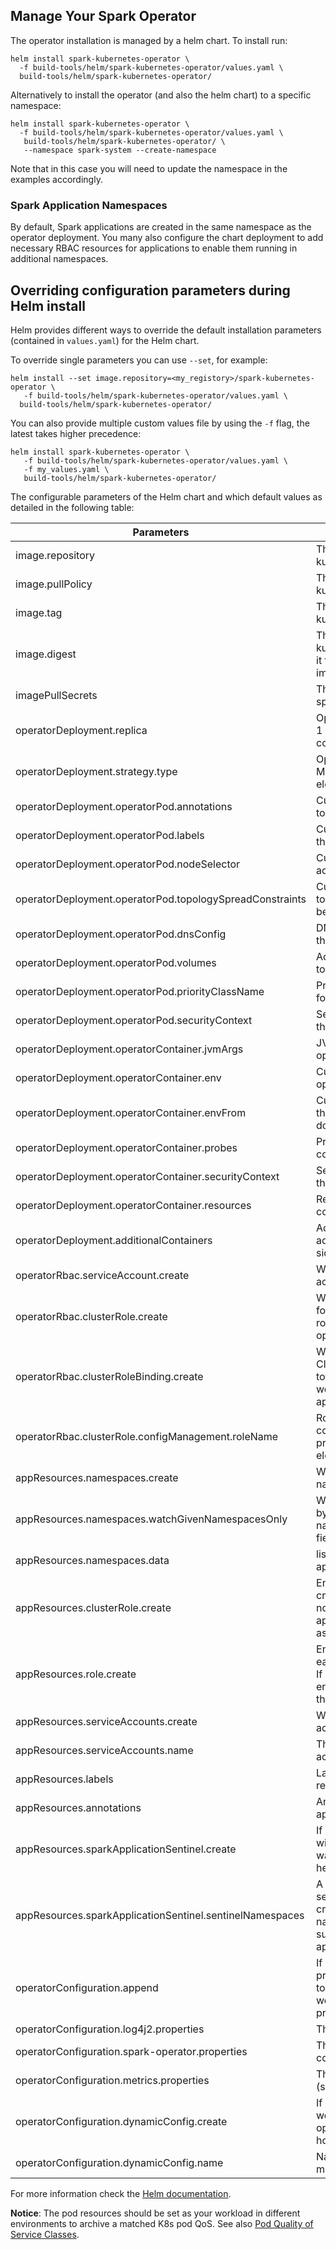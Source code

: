 <!--
Licensed to the Apache Software Foundation (ASF) under one
or more contributor license agreements.  See the NOTICE file
distributed with this work for additional information
regarding copyright ownership.  The ASF licenses this file
to you under the Apache License, Version 2.0 (the
"License"); you may not use this file except in compliance
with the License.  You may obtain a copy of the License at

  http://www.apache.org/licenses/LICENSE-2.0

Unless required by applicable law or agreed to in writing,
software distributed under the License is distributed on an
"AS IS" BASIS, WITHOUT WARRANTIES OR CONDITIONS OF ANY
KIND, either express or implied.  See the License for the
specific language governing permissions and limitations
under the License.
-->

## Manage Your Spark Operator

The operator installation is managed by a helm chart. To install run:

```
helm install spark-kubernetes-operator \
  -f build-tools/helm/spark-kubernetes-operator/values.yaml \
  build-tools/helm/spark-kubernetes-operator/
```

Alternatively to install the operator (and also the helm chart) to a specific namespace:

```
helm install spark-kubernetes-operator \
  -f build-tools/helm/spark-kubernetes-operator/values.yaml \
   build-tools/helm/spark-kubernetes-operator/ \
   --namespace spark-system --create-namespace
```

Note that in this case you will need to update the namespace in the examples accordingly.

### Spark Application Namespaces

By default, Spark applications are created in the same namespace as the operator deployment.
You many also configure the chart deployment to add necessary RBAC resources for
applications to enable them running in additional namespaces.

## Overriding configuration parameters during Helm install

Helm provides different ways to override the default installation parameters (contained
in `values.yaml`) for the Helm chart.

To override single parameters you can use `--set`, for example:

```
helm install --set image.repository=<my_registory>/spark-kubernetes-operator \
   -f build-tools/helm/spark-kubernetes-operator/values.yaml \
  build-tools/helm/spark-kubernetes-operator/
```

You can also provide multiple custom values file by using the `-f` flag, the latest takes
higher precedence:

```
helm install spark-kubernetes-operator \
   -f build-tools/helm/spark-kubernetes-operator/values.yaml \
   -f my_values.yaml \ 
   build-tools/helm/spark-kubernetes-operator/
```

The configurable parameters of the Helm chart and which default values as detailed in the
following table:

| Parameters                                               | Description                                                                                                                                              | Default value                                                                                           |
|----------------------------------------------------------|----------------------------------------------------------------------------------------------------------------------------------------------------------|---------------------------------------------------------------------------------------------------------|
| image.repository                                         | The image repository of spark-kubernetes-operator.                                                                                                       | spark-kubernetes-operator                                                                               |
| image.pullPolicy                                         | The image pull policy of spark-kubernetes-operator.                                                                                                      | IfNotPresent                                                                                            |
| image.tag                                                | The image tag of spark-kubernetes-operator.                                                                                                              |                                                                                                         |
| image.digest                                             | The image digest of spark-kubernetes-operator. If set then it takes precedence and the image tag will be ignored.                                        |                                                                                                         |
| imagePullSecrets                                         | The image pull secrets of spark-kubernetes-operator.                                                                                                     |                                                                                                         |
| operatorDeployment.replica                               | Operator replica count. Must be 1 unless leader election is configured.                                                                                  | 1                                                                                                       |
| operatorDeployment.strategy.type                         | Operator pod upgrade strategy. Must be Recreate unless leader election is configured.                                                                    | Recreate                                                                                                |
| operatorDeployment.operatorPod.annotations               | Custom annotations to be added to the operator pod                                                                                                       |                                                                                                         |
| operatorDeployment.operatorPod.labels                    | Custom labels to be added to the operator pod                                                                                                            |                                                                                                         |
| operatorDeployment.operatorPod.nodeSelector              | Custom nodeSelector to be added to the operator pod.                                                                                                     |                                                                                                         |
| operatorDeployment.operatorPod.topologySpreadConstraints | Custom topologySpreadConstraints to be added to the operator pod.                                                                                        |                                                                                                         |
| operatorDeployment.operatorPod.dnsConfig                 | DNS configuration to be used by the operator pod.                                                                                                        |                                                                                                         |
| operatorDeployment.operatorPod.volumes                   | Additional volumes to be added to the operator pod.                                                                                                      |                                                                                                         |
| operatorDeployment.operatorPod.priorityClassName         | Priority class name to be used for the operator pod                                                                                                      |                                                                                                         |
| operatorDeployment.operatorPod.securityContext           | Security context overrides for the operator pod                                                                                                          |                                                                                                         |
| operatorDeployment.operatorContainer.jvmArgs             | JVM arg override for the operator container.                                                                                                             | `-XX:+UseG1GC -Xms3G -Xmx3G -Dfile.encoding=UTF8`                                                       |
| operatorDeployment.operatorContainer.env                 | Custom env to be added to the operator container.                                                                                                        |                                                                                                         |
| operatorDeployment.operatorContainer.envFrom             | Custom envFrom to be added to the operator container, e.g. for downward API.                                                                             |                                                                                                         |
| operatorDeployment.operatorContainer.probes              | Probe config for the operator container.                                                                                                                 |                                                                                                         |
| operatorDeployment.operatorContainer.securityContext     | Security context overrides for the operator container.                                                                                                   | run as non root for baseline secuirty standard compliance                                               |
| operatorDeployment.operatorContainer.resources           | Resources for the operator container.                                                                                                                    | memory 4Gi, ephemeral storage 2Gi and 1 cpu                                                             |  
| operatorDeployment.additionalContainers                  | Additional containers to be added to the operator pod, e.g. sidecar.                                                                                     |                                                                                                         |
| operatorRbac.serviceAccount.create                       | Whether to create service account for operator to use.                                                                                                   |                                                                                                         |
| operatorRbac.clusterRole.create                          | Whether to create ClusterRole for operator to use. If disabled, a role would be created in operator & app namespaces                                     | true                                                                                                    |
| operatorRbac.clusterRoleBinding.create                   | Whether to create ClusterRoleBinding for operator to use. If disabled, a rolebinding would be created in operator & app namespaces                       | true                                                                                                    |
| operatorRbac.clusterRole.configManagement.roleName       | Role name for operator configuration management (hot property loading and leader election)                                                               | `spark-operator-config-role`                                                                            |
| appResources.namespaces.create                           | Whether to create dedicated namespaces for Spark apps.                                                                                                   | `spark-operator-config-role-binding`                                                                    |
| appResources.namespaces.watchGivenNamespacesOnly         | When enabled, operator would by default only watch namespace(s) provided in data field.                                                                  | false                                                                                                   |
| appResources.namespaces.data                             | list of namespaces to create for apps                                                                                                                    |                                                                                                         |
| appResources.clusterRole.create                          | Enable a ClusterRole to be created for apps. If neither role nor clusterrole is enabled: Spark app would use the same access as operator.                | false                                                                                                   |
| appResources.role.create                                 | Enable a Role to be created in each app namespace for apps. If neither role nor clusterrole is enabled: Spark app would use the same access as operator. | false                                                                                                   |
| appResources.serviceAccounts.create                      | Whether to create a service account for apps                                                                                                             | true                                                                                                    | 
| appResources.serviceAccounts.name                        | The name of Spark app service account                                                                                                                    | `spark`                                                                                                 | 
| appResources.labels                                      | Labels to be applied for all app resources                                                                                                               | `"app.kubernetes.io/component": "spark-apps"`                                                           |
| appResources.annotations                                 | Annotations to be applied for all app resources                                                                                                          |                                                                                                         |
| appResources.sparkApplicationSentinel.create             | If enabled, sentinel resources will be created for operator to watch and reconcile for the health probe purpose.                                         | false                                                                                                   |
| appResources.sparkApplicationSentinel.sentinelNamespaces | A list of namespaces where sentinel resources will be created in. Note that these namespaces have to be a subset of appResources.namespaces.data         |                                                                                                         |
| operatorConfiguration.append                             | If set to true, below conf file & properties would be appended to default conf. Otherwise, they would override default properties                        | true                                                                                                    |
| operatorConfiguration.log4j2.properties                  | The default log4j2 configuration                                                                                                                         | Refer default [log4j2.properties](../build-tools/helm/spark-kubernetes-operator/conf/log4j2.properties) |
| operatorConfiguration.spark-operator.properties          | The default operator configuration                                                                                                                       |                                                                                                         |
| operatorConfiguration.metrics.properties                 | The default operator metrics (sink) configuration                                                                                                        |                                                                                                         |
| operatorConfiguration.dynamicConfig.create               | If set to true, a config map would be created & watched by operator as source of truth for hot properties loading.                                       | false                                                                                                   |
| operatorConfiguration.dynamicConfig.name                 | Name of the dynamic config map for hot property loading.                                                                                                 | spark-kubernetes-operator-dynamic-configuration                                                         |

For more information check the [Helm documentation](https://helm.sh/docs/helm/helm_install/).

__Notice__: The pod resources should be set as your workload in different environments to
archive a matched K8s pod QoS. See
also [Pod Quality of Service Classes](https://kubernetes.io/docs/concepts/workloads/pods/pod-qos/#quality-of-service-classes).

